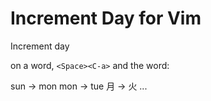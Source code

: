 Increment Day for Vim
======================

Increment day

on a word, `<Space><C-a>` and the word:

sun -> mon
mon -> tue
月 -> 火
...
